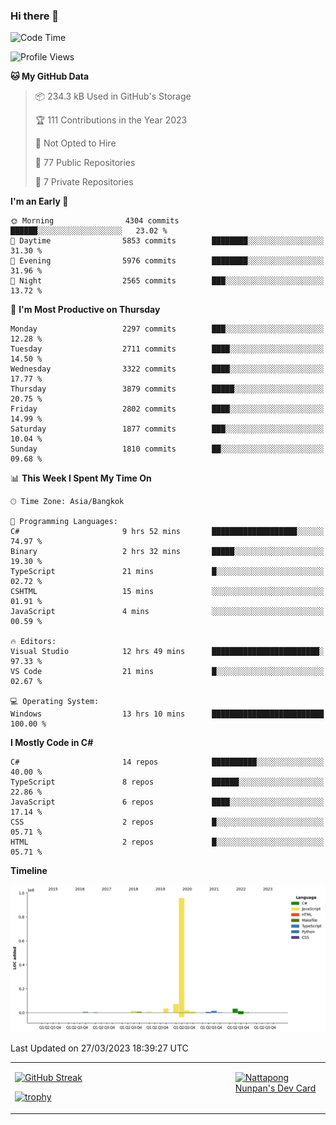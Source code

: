 ### Hi there 👋

<!--START_SECTION:waka-->
![Code Time](http://img.shields.io/badge/Code%20Time-502%20hrs%2043%20mins-blue)

![Profile Views](http://img.shields.io/badge/Profile%20Views-0-blue)

**🐱 My GitHub Data** 

> 📦 234.3 kB Used in GitHub's Storage 
 > 
> 🏆 111 Contributions in the Year 2023
 > 
> 🚫 Not Opted to Hire
 > 
> 📜 77 Public Repositories 
 > 
> 🔑 7 Private Repositories 
 > 
**I'm an Early 🐤** 

```text
🌞 Morning                4304 commits        ██████░░░░░░░░░░░░░░░░░░░   23.02 % 
🌆 Daytime                5853 commits        ████████░░░░░░░░░░░░░░░░░   31.30 % 
🌃 Evening                5976 commits        ████████░░░░░░░░░░░░░░░░░   31.96 % 
🌙 Night                  2565 commits        ███░░░░░░░░░░░░░░░░░░░░░░   13.72 % 
```
📅 **I'm Most Productive on Thursday** 

```text
Monday                   2297 commits        ███░░░░░░░░░░░░░░░░░░░░░░   12.28 % 
Tuesday                  2711 commits        ████░░░░░░░░░░░░░░░░░░░░░   14.50 % 
Wednesday                3322 commits        ████░░░░░░░░░░░░░░░░░░░░░   17.77 % 
Thursday                 3879 commits        █████░░░░░░░░░░░░░░░░░░░░   20.75 % 
Friday                   2802 commits        ████░░░░░░░░░░░░░░░░░░░░░   14.99 % 
Saturday                 1877 commits        ███░░░░░░░░░░░░░░░░░░░░░░   10.04 % 
Sunday                   1810 commits        ██░░░░░░░░░░░░░░░░░░░░░░░   09.68 % 
```


📊 **This Week I Spent My Time On** 

```text
🕑︎ Time Zone: Asia/Bangkok

💬 Programming Languages: 
C#                       9 hrs 52 mins       ███████████████████░░░░░░   74.97 % 
Binary                   2 hrs 32 mins       █████░░░░░░░░░░░░░░░░░░░░   19.30 % 
TypeScript               21 mins             █░░░░░░░░░░░░░░░░░░░░░░░░   02.72 % 
CSHTML                   15 mins             ░░░░░░░░░░░░░░░░░░░░░░░░░   01.91 % 
JavaScript               4 mins              ░░░░░░░░░░░░░░░░░░░░░░░░░   00.59 % 

🔥 Editors: 
Visual Studio            12 hrs 49 mins      ████████████████████████░   97.33 % 
VS Code                  21 mins             █░░░░░░░░░░░░░░░░░░░░░░░░   02.67 % 

💻 Operating System: 
Windows                  13 hrs 10 mins      █████████████████████████   100.00 % 
```

**I Mostly Code in C#** 

```text
C#                       14 repos            ██████████░░░░░░░░░░░░░░░   40.00 % 
TypeScript               8 repos             ██████░░░░░░░░░░░░░░░░░░░   22.86 % 
JavaScript               6 repos             ████░░░░░░░░░░░░░░░░░░░░░   17.14 % 
CSS                      2 repos             █░░░░░░░░░░░░░░░░░░░░░░░░   05.71 % 
HTML                     2 repos             █░░░░░░░░░░░░░░░░░░░░░░░░   05.71 % 
```



**Timeline**

![Lines of Code chart](https://raw.githubusercontent.com/aixasz/aixasz/main/assets/bar_graph.png)


 Last Updated on 27/03/2023 18:39:27 UTC
<!--END_SECTION:waka-->

<table>
<tr>
<td width="70%" valign="top">
 
 [![GitHub Streak](http://github-readme-streak-stats.herokuapp.com?user=aixasz&theme=github-dark&hide_border=true&date_format=%5BY%20%5DM%20j)](https://git.io/streak-stats)

 [![trophy](https://github-profile-trophy.vercel.app/?username=aixasz&theme=onedark)](https://github.com/ryo-ma/github-profile-trophy)
 </td>
<td width="30%" valign="top">
 
<a href="https://app.daily.dev/aixasz"><img src="https://api.daily.dev/devcards/403207936e6547c9a85ea449e9f3abe8.png?r=re8" alt="Nattapong Nunpan's Dev Card"/></a>

 </td>
</tr>
</table>
 
